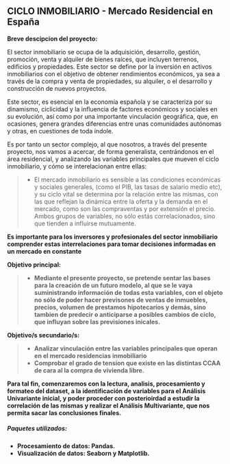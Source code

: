## CICLO INMOBILIARIO - Mercado Residencial en España


**Breve descipcion del proyecto:**

El sector inmobiliario se ocupa de la adquisición, desarrollo, gestión, promoción, venta y alquiler de bienes raíces, que incluyen terrenos, edificios y propiedades. Este sector se define por la inversión en activos inmobiliarios con el objetivo de obtener rendimientos económicos, ya sea a través de la compra y venta de propiedades, su alquiler, o el desarrollo y construcción de nuevos proyectos.

Este sector, es esencial en la economía española y se caracteriza por su dinamismo, ciclicidad y la influencia de factores económicos y sociales en su evolución, así como por una importante vinculación geográfica, que, en ocasiones, genera grandes diferencias entre unas comunidades autónomas y otras, en cuestiones de toda índole.

Es por tanto un sector complejo, al que nosotros, a través del presente proyecto, nos vamos a acercar, de forma generalista, centrándonos en el área residencial, y analizando las variables principales que mueven el ciclo inmobiliario, y cómo se interelacionan entre ellas:

> - El mercado inmobiliario es sensible a las condiciones económicas y sociales generales, (como el PIB, las tasas de  salario medio etc), y su ciclo vital se determina por la relación entre las mismas, con las que reflejan la dinámica entre la oferta y la demanda en el mercado, como son las compraventas y por extensión el precio. Ambos grupos de variables, no sólo estás correlacionados, sino que tienden a influirse mutuamente.

<b> Es importante para los inversores y profesionales del sector inmobiliario comprender estas interrelaciones para tomar decisiones informadas en un mercado en constante 


Objetivo principal: 
 > - Mediante el presente proyecto, se pretende sentar las bases para la creación de un futuro modelo, al que se le vaya suministrando información de todas esta variables, con el objeto no sólo de poder hacer previsones de ventas de inmuebles, precios, volumen de prestamos hipotecarios y demás, sino tambien de predecir o anticiparse a posibles cambios de ciclo, que influyan sobre las previsiones inicales.

Objetivo/s secundario/s: 
 > - Analizar vinculación entre las variables principales que operan en el mercado residencias inmobiliario
 > - Comprobar el grado de tension que existe en las distintas CCAA de cara al la compra de vivienda libre.

Para tal fin, comenzaremos con la lectura, analisis, procesamiento y formateo del dataset, a la identificación de variables para el Análisis Univariante inicial, y poder proceder con posterioirdad a estudir la correlación de las mismas y realizar el Análisis Multivariante, que nos permita sacar las conclusiones finales.  

##### Paquetes utilizados:
- Procesamiento de datos: Pandas.
- Visualización de datos: Seaborn y Matplotlib.
